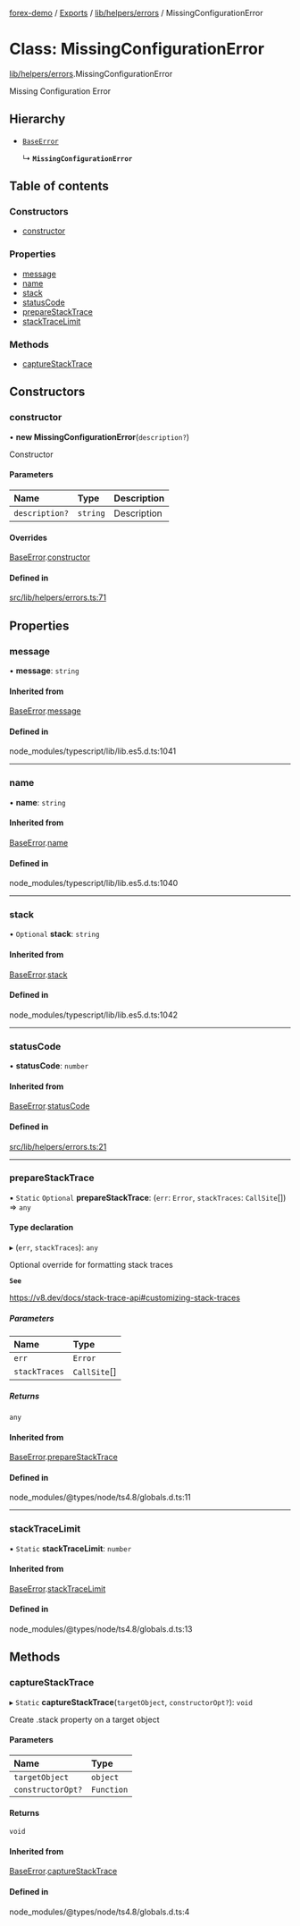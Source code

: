 [forex-demo](../README.md) / [Exports](../modules.md) / [lib/helpers/errors](../modules/lib_helpers_errors.md) / MissingConfigurationError

# Class: MissingConfigurationError

[lib/helpers/errors](../modules/lib_helpers_errors.md).MissingConfigurationError

Missing Configuration Error

## Hierarchy

- [`BaseError`](lib_helpers_errors.BaseError.md)

  ↳ **`MissingConfigurationError`**

## Table of contents

### Constructors

- [constructor](lib_helpers_errors.MissingConfigurationError.md#constructor)

### Properties

- [message](lib_helpers_errors.MissingConfigurationError.md#message)
- [name](lib_helpers_errors.MissingConfigurationError.md#name)
- [stack](lib_helpers_errors.MissingConfigurationError.md#stack)
- [statusCode](lib_helpers_errors.MissingConfigurationError.md#statuscode)
- [prepareStackTrace](lib_helpers_errors.MissingConfigurationError.md#preparestacktrace)
- [stackTraceLimit](lib_helpers_errors.MissingConfigurationError.md#stacktracelimit)

### Methods

- [captureStackTrace](lib_helpers_errors.MissingConfigurationError.md#capturestacktrace)

## Constructors

### constructor

• **new MissingConfigurationError**(`description?`)

Constructor

#### Parameters

| Name           | Type     | Description |
| :------------- | :------- | :---------- |
| `description?` | `string` | Description |

#### Overrides

[BaseError](lib_helpers_errors.BaseError.md).[constructor](lib_helpers_errors.BaseError.md#constructor)

#### Defined in

[src/lib/helpers/errors.ts:71](https://github.com/suphero/forex-demo/blob/2d16766/src/lib/helpers/errors.ts#L71)

## Properties

### message

• **message**: `string`

#### Inherited from

[BaseError](lib_helpers_errors.BaseError.md).[message](lib_helpers_errors.BaseError.md#message)

#### Defined in

node_modules/typescript/lib/lib.es5.d.ts:1041

---

### name

• **name**: `string`

#### Inherited from

[BaseError](lib_helpers_errors.BaseError.md).[name](lib_helpers_errors.BaseError.md#name)

#### Defined in

node_modules/typescript/lib/lib.es5.d.ts:1040

---

### stack

• `Optional` **stack**: `string`

#### Inherited from

[BaseError](lib_helpers_errors.BaseError.md).[stack](lib_helpers_errors.BaseError.md#stack)

#### Defined in

node_modules/typescript/lib/lib.es5.d.ts:1042

---

### statusCode

• **statusCode**: `number`

#### Inherited from

[BaseError](lib_helpers_errors.BaseError.md).[statusCode](lib_helpers_errors.BaseError.md#statuscode)

#### Defined in

[src/lib/helpers/errors.ts:21](https://github.com/suphero/forex-demo/blob/2d16766/src/lib/helpers/errors.ts#L21)

---

### prepareStackTrace

▪ `Static` `Optional` **prepareStackTrace**: (`err`: `Error`, `stackTraces`: `CallSite`[]) => `any`

#### Type declaration

▸ (`err`, `stackTraces`): `any`

Optional override for formatting stack traces

**`See`**

https://v8.dev/docs/stack-trace-api#customizing-stack-traces

##### Parameters

| Name          | Type         |
| :------------ | :----------- |
| `err`         | `Error`      |
| `stackTraces` | `CallSite`[] |

##### Returns

`any`

#### Inherited from

[BaseError](lib_helpers_errors.BaseError.md).[prepareStackTrace](lib_helpers_errors.BaseError.md#preparestacktrace)

#### Defined in

node_modules/@types/node/ts4.8/globals.d.ts:11

---

### stackTraceLimit

▪ `Static` **stackTraceLimit**: `number`

#### Inherited from

[BaseError](lib_helpers_errors.BaseError.md).[stackTraceLimit](lib_helpers_errors.BaseError.md#stacktracelimit)

#### Defined in

node_modules/@types/node/ts4.8/globals.d.ts:13

## Methods

### captureStackTrace

▸ `Static` **captureStackTrace**(`targetObject`, `constructorOpt?`): `void`

Create .stack property on a target object

#### Parameters

| Name              | Type       |
| :---------------- | :--------- |
| `targetObject`    | `object`   |
| `constructorOpt?` | `Function` |

#### Returns

`void`

#### Inherited from

[BaseError](lib_helpers_errors.BaseError.md).[captureStackTrace](lib_helpers_errors.BaseError.md#capturestacktrace)

#### Defined in

node_modules/@types/node/ts4.8/globals.d.ts:4
